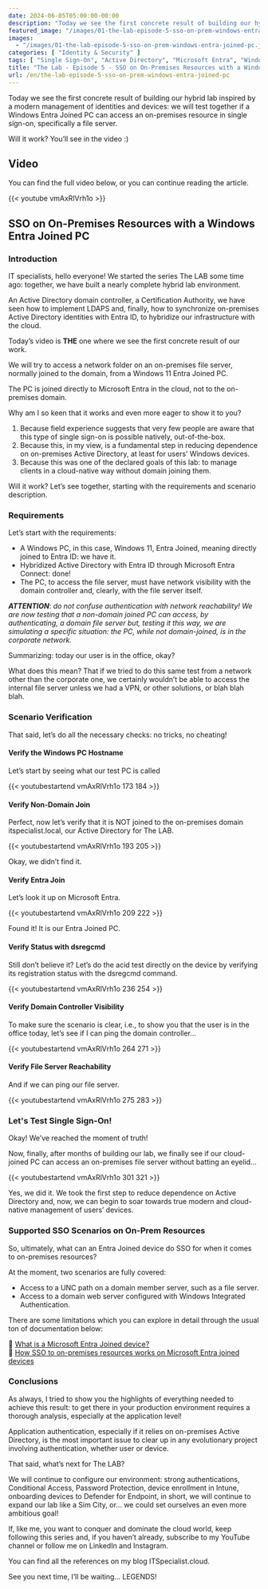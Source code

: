 ```yaml
---
date: 2024-06-05T05:00:00-00:00
description: "Today we see the first concrete result of building our hybrid lab inspired by a modern management of identities and devices: we will test together if a Windows Entra Joined PC can access an on-premises resource in single sign-on, specifically a file server."
featured_image: "/images/01-the-lab-episode-5-sso-on-prem-windows-entra-joined-pc.jpg"
images:
  - "/images/01-the-lab-episode-5-sso-on-prem-windows-entra-joined-pc.jpg"
categories: [ "Identity & Security" ]
tags: [ "Single Sign-On", "Active Directory", "Microsoft Entra", "Windows", "Entra Join", "Video", "The Lab" ]
title: "The Lab - Episode 5 - SSO on On-Premises Resources with a Windows Entra Joined PC"
url: /en/the-lab-episode-5-sso-on-prem-windows-entra-joined-pc
---
```

Today we see the first concrete result of building our hybrid lab inspired by a modern management of identities and devices: we will test together if a Windows Entra Joined PC can access an on-premises resource in single sign-on, specifically a file server.

Will it work? You’ll see in the video :)

## Video
You can find the full video below, or you can continue reading the article.

{{< youtube vmAxRlVrh1o >}}

## SSO on On-Premises Resources with a Windows Entra Joined PC

### Introduction
IT specialists, hello everyone! We started the series The LAB some time ago: together, we have built a nearly complete hybrid lab environment.

An Active Directory domain controller, a Certification Authority, we have seen how to implement LDAPS and, finally, how to synchronize on-premises Active Directory identities with Entra ID, to hybridize our infrastructure with the cloud.

Today’s video is **THE** one where we see the first concrete result of our work.

We will try to access a network folder on an on-premises file server, normally joined to the domain, from a Windows 11 Entra Joined PC.

The PC is joined directly to Microsoft Entra in the cloud, not to the on-premises domain.

Why am I so keen that it works and even more eager to show it to you?

1. Because field experience suggests that very few people are aware that this type of single sign-on is possible natively, out-of-the-box.
2. Because this, in my view, is a fundamental step in reducing dependence on on-premises Active Directory, at least for users’ Windows devices.
3. Because this was one of the declared goals of this lab: to manage clients in a cloud-native way without domain joining them.

Will it work? Let’s see together, starting with the requirements and scenario description.

### Requirements
Let’s start with the requirements:
- A Windows PC, in this case, Windows 11, Entra Joined, meaning directly joined to Entra ID: we have it.
- Hybridized Active Directory with Entra ID through Microsoft Entra Connect: done!
- The PC, to access the file server, must have network visibility with the domain controller and, clearly, with the file server itself.

***ATTENTION***: *do not confuse authentication with network reachability! We are now testing that a non-domain joined PC can access, by authenticating, a domain file server but, testing it this way, we are simulating a specific situation: the PC, while not domain-joined, is in the corporate network.*

Summarizing: today our user is in the office, okay?

What does this mean? That if we tried to do this same test from a network other than the corporate one, we certainly wouldn’t be able to access the internal file server unless we had a VPN, or other solutions, or blah blah blah.

### Scenario Verification
That said, let’s do all the necessary checks: no tricks, no cheating!

#### Verify the Windows PC Hostname
Let’s start by seeing what our test PC is called

{{< youtubestartend vmAxRlVrh1o 173 184 >}}

#### Verify Non-Domain Join
Perfect, now let’s verify that it is NOT joined to the on-premises domain itspecialist.local, our Active Directory for The LAB.

{{< youtubestartend vmAxRlVrh1o 193 205 >}}

Okay, we didn’t find it.

#### Verify Entra Join
Let’s look it up on Microsoft Entra.

{{< youtubestartend vmAxRlVrh1o 209 222 >}}

Found it! It is our Entra Joined PC.

#### Verify Status with dsregcmd
Still don’t believe it? Let’s do the acid test directly on the device by verifying its registration status with the dsregcmd command.

{{< youtubestartend vmAxRlVrh1o 236 254 >}}

#### Verify Domain Controller Visibility
To make sure the scenario is clear, i.e., to show you that the user is in the office today, let’s see if I can ping the domain controller...

{{< youtubestartend vmAxRlVrh1o 264 271 >}}

#### Verify File Server Reachability
And if we can ping our file server.

{{< youtubestartend vmAxRlVrh1o 275 283 >}}

### Let's Test Single Sign-On!
Okay! We’ve reached the moment of truth!

Now, finally, after months of building our lab, we finally see if our cloud-joined PC can access an on-premises file server without batting an eyelid...

{{< youtubestartend vmAxRlVrh1o 301 321 >}}

Yes, we did it. We took the first step to reduce dependence on Active Directory and, now, we can begin to soar towards true modern and cloud-native management of users’ devices.

### Supported SSO Scenarios on On-Prem Resources
So, ultimately, what can an Entra Joined device do SSO for when it comes to on-premises resources?

At the moment, two scenarios are fully covered:
- Access to a UNC path on a domain member server, such as a file server.
- Access to a domain web server configured with Windows Integrated Authentication.

There are some limitations which you can explore in detail through the usual ton of documentation below:

🔗 [What is a Microsoft Entra Joined device?](https://learn.microsoft.com/en-us/entra/identity/devices/concept-directory-join)  
🔗 [How SSO to on-premises resources works on Microsoft Entra joined devices](https://learn.microsoft.com/en-us/entra/identity/devices/device-sso-to-on-premises-resources)

### Conclusions
As always, I tried to show you the highlights of everything needed to achieve this result: to get there in your production environment requires a thorough analysis, especially at the application level!

Application authentication, especially if it relies on on-premises Active Directory, is the most important issue to clear up in any evolutionary project involving authentication, whether user or device.

That said, what’s next for The LAB?

We will continue to configure our environment: strong authentications, Conditional Access, Password Protection, device enrollment in Intune, onboarding devices to Defender for Endpoint, in short, we will continue to expand our lab like a Sim City, or... we could set ourselves an even more ambitious goal!

If, like me, you want to conquer and dominate the cloud world, keep following this series and, if you haven’t already, subscribe to my YouTube channel or follow me on LinkedIn and Instagram.

You can find all the references on my blog ITSpecialist.cloud.

See you next time, I’ll be waiting... LEGENDS!